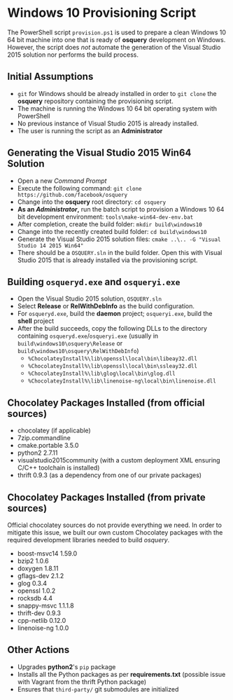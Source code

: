 # Windows 10 Provisioning Script

The PowerShell script `provision.ps1` is used to prepare a clean Windows 10 64 bit machine into one that is ready of **osquery** development on Windows. However, the script does _not_ automate the generation of the Visual Studio 2015 solution nor performs the build process.

## Initial Assumptions

 * `git` for Windows should be already installed in order to `git clone` the **osquery** repository containing the provisioning script.
 * The machine is running the Windows 10 64 bit operating system with PowerShell
 * No previous instance of Visual Studio 2015 is already installed.
 * The user is running the script as an **Administrator**

## Generating the Visual Studio 2015 Win64 Solution

 * Open a new *Command Prompt*
 * Execute the following command: `git clone https://github.com/facebook/osquery`
 * Change into the **osquery** root directory: `cd osquery`
 * **As an _Administrator_,** run the batch script to provision a Windows 10 64 bit development environment: `tools\make-win64-dev-env.bat`
 * After completion, create the build folder: `mkdir build\windows10`
 * Change into the recently created build folder: `cd build\windows10`
 * Generate the Visual Studio 2015 solution files: `cmake ..\.. -G "Visual Studio 14 2015 Win64"`
 * There should be a `OSQUERY.sln` in the build folder. Open this with Visual Studio 2015 that is already installed via the provisioning script.

## Building `osqueryd.exe` and `osqueryi.exe`
 
 * Open the Visual Studio 2015 solution, `OSQUERY.sln`
 * Select **Release** or **RelWithDebInfo** as the build configuration.
 * For `osqueryd.exe`, build the **daemon** project; `osqueryi.exe`, build the **shell** project
 * After the build succeeds, copy the following DLLs to the directory containing `osqueryd.exe`/`osqueryi.exe` (usually in `build\windows10\osquery\Release` or `build\windows10\osquery\RelWithDebInfo`)
   * `%ChocolateyInstall%\lib\openssl\local\bin\libeay32.dll`
   * `%ChocolateyInstall%\lib\openssl\local\bin\ssleay32.dll`
   * `%ChocolateyInstall%\lib\glog\local\bin\glog.dll`
   * `%ChocolateyInstall%\lib\linenoise-ng\local\bin\linenoise.dll`
   
## Chocolatey Packages Installed (from official sources)

 * chocolatey (if applicable)
 * 7zip.commandline
 * cmake.portable 3.5.0
 * python2 2.7.11
 * visualstudio2015community (with a custom deployment XML ensuring C/C++ toolchain is installed)
 * thrift 0.9.3 (as a dependency from one of our private packages)

## Chocolatey Packages Installed (from private sources)

Official chocolatey sources do not provide everything we need. In order to mitigate this issue, we built our own custom Chocolatey packages with the required development libraries needed to build *osquery*.

 * boost-msvc14 1.59.0
 * bzip2 1.0.6
 * doxygen 1.8.11
 * gflags-dev 2.1.2
 * glog 0.3.4
 * openssl 1.0.2
 * rocksdb 4.4
 * snappy-msvc 1.1.1.8
 * thrift-dev 0.9.3
 * cpp-netlib 0.12.0
 * linenoise-ng 1.0.0

## Other Actions

 * Upgrades **python2**'s `pip` package
 * Installs all the Python packages as per **requirements.txt** (possible issue with Vagrant from the thrift Python package)
 * Ensures that `third-party/` git submodules are initialized

